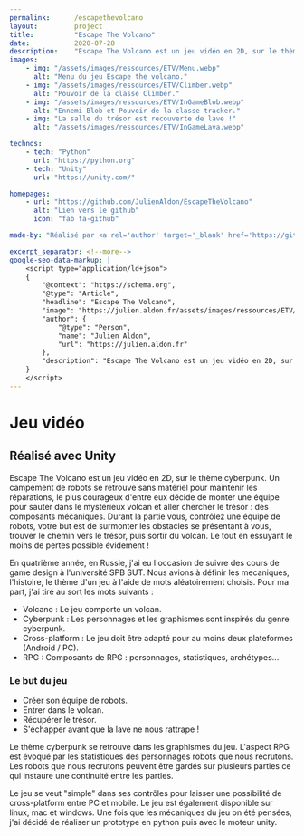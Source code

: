 ```yaml
---
permalink:      /escapethevolcano
layout:         project
title:          "Escape The Volcano"
date:           2020-07-28
description:    "Escape The Volcano est un jeu vidéo en 2D, sur le thème cyberpunk. Un campement de robots se retrouve sans matériel pour maintenir les réparations, le plus courageux d'entre eux décide de monter une équipe pour sauter dans le mystérieux volcan et aller chercher le trésor : des composants mécaniques. Durant la partie vous, contrôlez une équipe de robots, votre but est de surmonter les obstacles se présentant à vous, trouver le chemin vers le trésor, puis sortir du volcan. Le tout en essuyant le moins de pertes possible évidement !"
images:
    - img: "/assets/images/ressources/ETV/Menu.webp"
      alt: "Menu du jeu Escape the volcano."
    - img: "/assets/images/ressources/ETV/Climber.webp"
      alt: "Pouvoir de la classe Climber."
    - img: "/assets/images/ressources/ETV/InGameBlob.webp"
      alt: "Ennemi Blob et Pouvoir de la classe tracker."
    - img: "La salle du trésor est recouverte de lave !"
      alt: "/assets/images/ressources/ETV/InGameLava.webp"

technos:
    - tech: "Python"
      url: "https://python.org"
    - tech: "Unity"
      url: "https://unity.com/"

homepages:
    - url: "https://github.com/JulienAldon/EscapeTheVolcano"
      alt: "Lien vers le github"
      icon: "fab fa-github"

made-by: "Réalisé par <a rel='author' target='_blank' href='https://github.com/JulienAldon'>Julien Aldon</a>"

excerpt_separator: <!--more-->
google-seo-data-markup: |
    <script type="application/ld+json">
    {
        "@context": "https://schema.org",
        "@type": "Article",
        "headline": "Escape The Volcano",
        "image": "https://julien.aldon.fr/assets/images/ressources/ETV/Menu.webp",
        "author": {
            "@type": "Person",
            "name": "Julien Aldon",
            "url": "https://julien.aldon.fr"
        },
        "description": "Escape The Volcano est un jeu vidéo en 2D, sur le thème cyberpunk. Un campement de robots se retrouve sans matériel pour maintenir les réparations, le plus courageux d'entre eux décide de monter une équipe pour sauter dans le mystérieux volcan et aller chercher le trésor : des composants mécaniques. Durant la partie vous, contrôlez une équipe de robots, votre but est de surmonter les obstacles se présentant à vous, trouver le chemin vers le trésor, puis sortir du volcan. Le tout en essuyant le moins de pertes possible évidement !"
    }
    </script>
---
```

# Jeu vidéo
## Réalisé avec Unity
Escape The Volcano est un jeu vidéo en 2D, sur le thème cyberpunk. <!--more-->
Un campement de robots se retrouve sans matériel pour maintenir les réparations, le plus courageux d'entre eux décide de monter une équipe pour sauter dans le mystérieux volcan et aller chercher le trésor : des composants mécaniques. Durant la partie vous, contrôlez une équipe de robots, votre but est de surmonter les obstacles se présentant à vous, trouver le chemin vers le trésor, puis sortir du volcan. Le tout en essuyant le moins de pertes possible évidement !

En quatrième année, en Russie, j'ai eu l'occasion de suivre des cours de game design à l'université SPB SUT.
Nous avions à définir les mecaniques, l'histoire, le thème d'un jeu à l'aide de mots aléatoirement choisis.
Pour ma part, j'ai tiré au sort les mots suivants :
- Volcano : Le jeu comporte un volcan.
- Cyberpunk : Les personnages et les graphismes sont inspirés du genre cyberpunk.
- Cross-platform : Le jeu doit être adapté pour au moins deux plateformes (Android / PC).
- RPG : Composants de RPG : personnages, statistiques, archétypes...
            
### Le but du jeu
- Créer son équipe de robots.
- Entrer dans le volcan.
- Récupérer le trésor.
- S'échapper avant que la lave ne nous rattrape !

Le thème cyberpunk se retrouve dans les graphismes du jeu. L'aspect RPG est évoqué par les statistiques des personnages robots que nous recrutons. Les robots que nous recrutons peuvent être gardés sur plusieurs parties ce qui instaure une continuité entre les parties.

Le jeu se veut "simple" dans ses contrôles pour laisser une possibilité de cross-platform entre PC et mobile. Le jeu est également disponible sur linux, mac et windows. Une fois que les mécaniques du jeu on été pensées, j'ai décidé de réaliser un prototype en python puis avec le moteur unity.